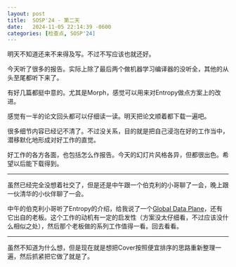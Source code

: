 ```yaml
---
layout: post
title:  SOSP'24 - 第二天
date:   2024-11-05 22:14:39 -0600
categories: [检查点, SOSP'24]
---
```


明天不知道还来不来得及写。不过不写应该也就还好。

今天听了很多的报告。实际上除了最后两个做机器学习编译器的没听全，其他的从头至尾都听下来了。

有好几篇都挺中意的。尤其是Morph，感觉可以用来对Entropy做点方案上的改进。

感觉有一半的论文回头都可以仔细读一读。明天把论文顺着都下载一遍吧。

很多细节内容已经记不清了。不过没关系，目的就是把自己浸泡在好的工作当中，潜移默化地形成对好工作的直觉。

好工作的各方各面，也包括怎么作报告。今天的幻灯片风格各异，但都很出色。希望以后能下载得到。

----

虽然已经完全没想着社交了，但是还是中午跟一个伯克利的小哥聊了一会，晚上跟一伙清华的小伙伴聊了一会。

中午的伯克利小哥听了Entropy的介绍，给我说了一个[Global Data Plane]，还有它出自的老板。这个工作的动机有一定的启发性（方案没太仔细看，不过应该没什么相似之处），然后那个老板做的系列工作值得一看。回去看看。

[Global Data Plane]: https://swarmlab.berkeley.edu/research/industrial-cyber-physical-systems/global-data-plane

----

虽然不知道为什么想，但是现在就是想把Cover按照便宜排序的思路重新整理一遍，然后抓紧把它做了就是了。
